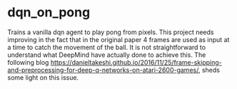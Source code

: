 # dqn_on_pong
Trains a vanilla dqn agent to play pong from pixels. 
This project needs improving in the fact that in the original paper 4 frames are used as input at a time to catch the movement of the ball. It is not straightforward to understand what DeepMind have actually done to achieve this. The following blog https://danieltakeshi.github.io/2016/11/25/frame-skipping-and-preprocessing-for-deep-q-networks-on-atari-2600-games/, sheds some light on this issue.
